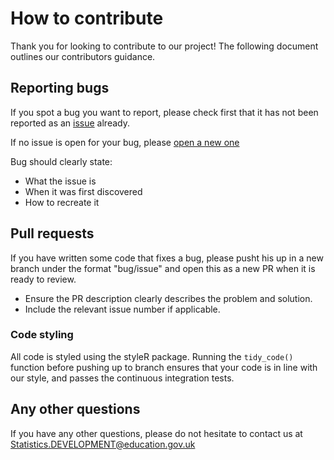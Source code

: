 # How to contribute

Thank you for looking to contribute to our project! The following document outlines our contributors guidance.

## Reporting bugs

If you spot a bug you want to report, please check first that it has not been reported as an [issue](https://github.com/dfe-analytical-services/shiny-template/issues) already.

If no issue is open for your bug, please [open a new one](https://github.com/dfe-analytical-services/shiny-template/issues/new)

Bug should clearly state:
- What the issue is
- When it was first discovered
- How to recreate it

## Pull requests

If you have written some code that fixes a bug, please pusht his up in a new branch under the format "bug/issue" and open this as a new PR when it is ready to review.

- Ensure the PR description clearly describes the problem and solution. 
- Include the relevant issue number if applicable.

### Code styling

All code is styled using the styleR package. Running the `tidy_code()` function before pushing up to branch ensures that your code is in line with our style, and passes the continuous integration tests.

## Any other questions

If you have any other questions, please do not hesitate to contact us at Statistics.DEVELOPMENT@education.gov.uk

